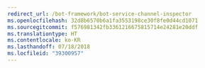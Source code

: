 ```yaml
---
redirect_url: /bot-framework/bot-service-channel-inspector
ms.openlocfilehash: 32d8b6570b6a1fa3553198ce30f8fe0d44cd1071
ms.sourcegitcommit: f576981342fb3361216675815714e24281e20ddf
ms.translationtype: HT
ms.contentlocale: ko-KR
ms.lasthandoff: 07/18/2018
ms.locfileid: "39300957"
---
```

